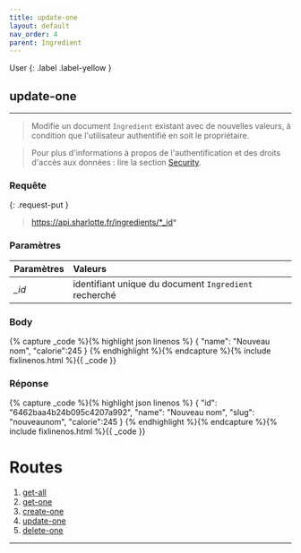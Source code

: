```yaml
---
title: update-one
layout: default
nav_order: 4
parent: Ingredient
---
```


User
{: .label .label-yellow }

<!-- DÉBUT DE LA ROUTE -->
## update-one
----

> Modifie un document `Ingredient` existant avec de nouvelles valeurs, à condition que l'utilisateur authentifié en soit le propriétaire.

> Pour plus d'informations à propos de l'authentification et des droits d'accès aux données : lire la section [Security].


### Requête

{: .request-put }
> https://api.sharlotte.fr/ingredients/*_id*

### Paramètres

| Paramètres | Valeurs                                               |
|:-----------|:------------------------------------------------------|
| *_id*      | identifiant unique du document `Ingredient` recherché |

### Body
{% capture _code %}{% highlight json linenos %}
{
    "name": "Nouveau nom",
    "calorie":245
}
{% endhighlight %}{% endcapture %}{% include fixlinenos.html %}{{ _code }}

### Réponse
{% capture _code %}{% highlight json linenos %}
{
    "id": "6462baa4b24b095c4207a992",
    "name": "Nouveau nom",
    "slug": "nouveaunom",
    "calorie":245
}
{% endhighlight %}{% endcapture %}{% include fixlinenos.html %}{{ _code }}
<!-- FIN DE LA ROUTE -->

# Routes

1. [get-all]
1. [get-one]
1. [create-one]
1. [update-one]
1. [delete-one]

----

[Product]: user/produit.html
[IngredientCategory]: ingredientcategory.html
[Security]: security.html
[User]: user/index.html
[get-all]: #get-all
[get-one]: #get-one
[create-one]: #create-one
[update-one]: #update-one
[delete-one]: #delete-one